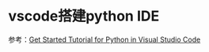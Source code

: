 # vscode搭建python IDE

参考：[Get Started Tutorial for Python in Visual Studio Code](https://code.visualstudio.com/docs/python/python-tutorial)

